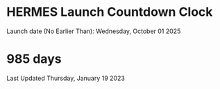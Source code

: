 # HERMES Launch Countdown Clock

Launch date (No Earlier Than): Wednesday, October 01 2025
# 985 days

Last Updated Thursday, January 19 2023
